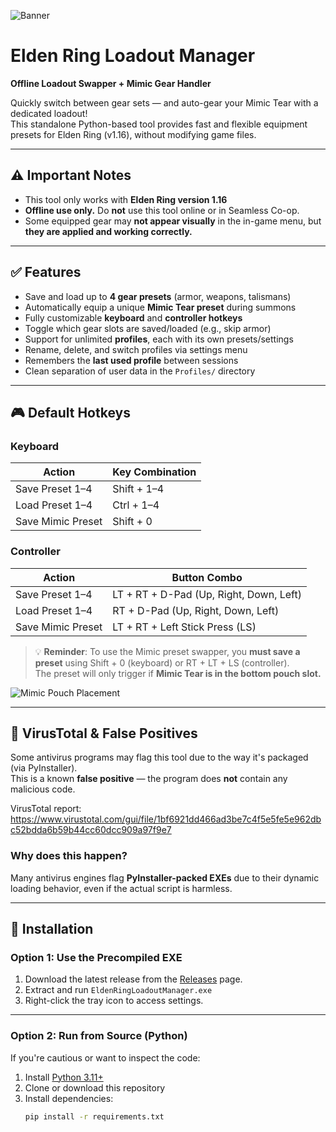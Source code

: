 ![Banner](https://i.imgur.com/Fw0TUwe.png)
# Elden Ring Loadout Manager

**Offline Loadout Swapper + Mimic Gear Handler**

Quickly switch between gear sets — and auto-gear your Mimic Tear with a dedicated loadout!  
This standalone Python-based tool provides fast and flexible equipment presets for Elden Ring (v1.16), without modifying game files.

---

## ⚠️ Important Notes

- This tool only works with **Elden Ring version 1.16**
- **Offline use only.** Do **not** use this tool online or in Seamless Co-op.
- Some equipped gear may **not appear visually** in the in-game menu, but **they are applied and working correctly.**

---

## ✅ Features

- Save and load up to **4 gear presets** (armor, weapons, talismans)
- Automatically equip a unique **Mimic Tear preset** during summons
- Fully customizable **keyboard** and **controller hotkeys**
- Toggle which gear slots are saved/loaded (e.g., skip armor)
- Support for unlimited **profiles**, each with its own presets/settings
- Rename, delete, and switch profiles via settings menu
- Remembers the **last used profile** between sessions
- Clean separation of user data in the `Profiles/` directory

---

## 🎮 Default Hotkeys

### Keyboard

| Action              | Key Combination     |
|---------------------|---------------------|
| Save Preset 1–4     | Shift + 1–4         |
| Load Preset 1–4     | Ctrl + 1–4          |
| Save Mimic Preset   | Shift + 0           |

### Controller

| Action              | Button Combo                        |
|---------------------|--------------------------------------|
| Save Preset 1–4     | LT + RT + D-Pad (Up, Right, Down, Left) |
| Load Preset 1–4     | RT + D-Pad (Up, Right, Down, Left)       |
| Save Mimic Preset   | LT + RT + Left Stick Press (LS)          |

> 💡 **Reminder**: To use the Mimic preset swapper, you **must save a preset** using Shift + 0 (keyboard) or RT + LT + LS (controller).  
> The preset will only trigger if **Mimic Tear is in the bottom pouch slot.**

![Mimic Pouch Placement](https://i.imgur.com/cIrcPbZ.png)

---

## 🧪 VirusTotal & False Positives

Some antivirus programs may flag this tool due to the way it's packaged (via PyInstaller).  
This is a known **false positive** — the program does **not** contain any malicious code.

VirusTotal report:  
https://www.virustotal.com/gui/file/1bf6921dd466ad3be7c4f5e5fe5e962dbc52bdda6b59b44cc60dcc909a97f9e7

### Why does this happen?

Many antivirus engines flag **PyInstaller-packed EXEs** due to their dynamic loading behavior, even if the actual script is harmless.

---

## 🔧 Installation

### Option 1: Use the Precompiled EXE

1. Download the latest release from the [Releases](https://github.com/aLee88uk/EldenRing-LoadoutManager/releases) page.
2. Extract and run `EldenRingLoadoutManager.exe`
3. Right-click the tray icon to access settings.


---

### Option 2: Run from Source (Python)

If you're cautious or want to inspect the code:

1. Install [Python 3.11+](https://www.python.org/downloads/)
2. Clone or download this repository
3. Install dependencies:
   ```bash
   pip install -r requirements.txt

